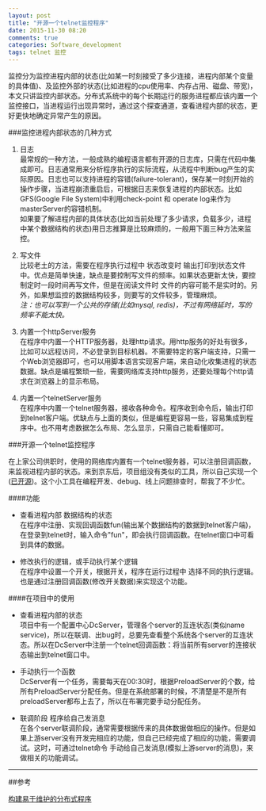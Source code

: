 ```yaml
---
layout: post
title: "开源一个telnet监控程序"
date: 2015-11-30 08:20
comments: true
categories: Software_development
tags: telnet 监控
---
```




监控分为监控进程内部的状态(比如某一时刻接受了多少连接，进程内部某个变量的具体值)、及监控外部的状态(比如进程的cpu使用率、内存占用、磁盘、带宽)，本文只讲监控内部状态。分布式系统中的每个长期运行的服务进程都应该内置一个监控接口，当进程运行出现异常时，通过这个探查通道，查看进程内部的状态，更好更快地确定异常产生的原因。
<!--more-->




###监控进程内部状态的几种方式 
1. 日志  
	最常规的一种方法，一般成熟的编程语言都有开源的日志库，只需在代码中集成即可。日志通常用来分析程序执行的实际流程，从流程中判断bug产生的实际原因。日志也可以支持进程的容错(failure-tolerant)，保存某一时刻开始的操作步骤，当进程崩溃重启后，可根据日志来恢复进程的内部状态。比如GFS(Google File System)中利用check-point 和 operate log来作为masterServer的容错机制。  
	如果要了解进程内部的具体状态(比如当前处理了多少请求，负载多少，进程中某个数据结构的状态)用日志推算是比较麻烦的，一般用下面三种方法来监控。
	
2. 写文件  
	比较老土的方法，需要在程序执行过程中 状态改变时 输出打印到状态文件中。优点是简单快速，缺点是要控制写文件的频率。如果状态更新太快，要控制定时一段时间再写文件，但是在阅读文件时 文件的内容可能不是实时的。另外，如果想监控的数据结构较多，则要写的文件较多，管理麻烦。  
	*注：也可以写到一个公共的存储(比如mysql, redis)，不过有网络延时，写的频率不能太快。*
	
3. 内置一个httpServer服务  
	在程序中内置一个HTTP服务器，处理http请求。用http服务的好处有很多，比如可以远程访问，不必登录到目标机器。不需要特定的客户端支持，只需一个Web浏览器即可，也可以用脚本语言实现客户端，来自动化收集进程的状态数据。缺点是编程繁琐一些，需要网络库支持http服务，还要处理每个http请求在浏览器上的显示布局。

4. 内置一个telnetServer服务  
	在程序中内置一个telnet服务器，接收各种命令。程序收到命令后，输出打印到telnet客户端。优缺点与上面的类似，但是编程更容易一些，容易集成到程序中。也不用考虑数据怎么布局、怎么显示，只需自己能看懂即可。
	
###开源一个telnet监控程序

在上家公司供职时，使用的网络库内置有一个telnet服务器，可以注册回调函数，来监视进程内部的状态。来到京东后，项目组没有类似的工具，所以自己实现一个([已开源](https://github.com/baozh/telnetServ))。这个小工具在编程开发、debug、线上问题排查时，帮我了不少忙。

####功能

- 查看进程内部 数据结构的状态  
	在程序中注册、实现回调函数fun(输出某个数据结构的数据到telnet客户端)，在登录到telnet时，输入命令"fun"，即会执行回调函数。在telnet窗口中可看到具体的数据。

-  修改执行的逻辑，或手动执行某个逻辑  
	在程序中设置一个开关，根据开关，程序在运行过程中 选择不同的执行逻辑。也是通过注册回调函数(修改开关数据)来实现这个功能。

####在项目中的使用

- 查看进程内部的状态  
	项目中有一个配置中心DcServer，管理各个server的互连状态(类似name service)，所以在联调、出bug时，总要先查看整个系统各个server的互连状态。所以在DcServer中注册一个telnet回调函数：将当前所有server的连接状态输出到telnet窗口中。

- 手动执行一个函数  
	DcServer有一个任务，需要每天在00:30时，根据PreloadServer的个数，给所有PreloadServer分配任务。但是在系统部署的时候，不清楚是不是所有preloadServer都布上去了，所以在布署完要手动分配任务。

- 联调阶段 程序给自己发消息  
	在各个server联调阶段，通常需要根据传来的具体数据做相应的操作。但是如果上游server没有开发完相应的功能，但自己已经完成了相应的功能，需要调试。这时，可通过telnet命令 手动给自己发消息(模拟上游server的消息)，来做相关的功能调试。
		
------------------------------------------------
##参考

[构建易于维护的分布式程序](http://blog.csdn.net/solstice/article/details/6287516)


